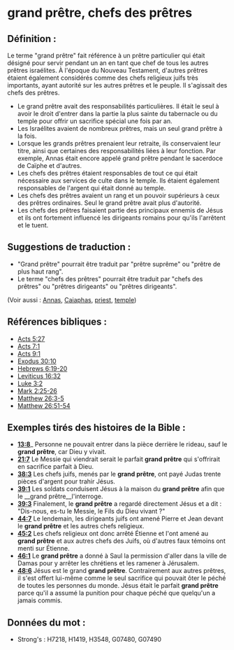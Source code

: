 # grand prêtre, chefs des prêtres

## Définition :

Le terme "grand prêtre" fait référence à un prêtre particulier qui était désigné pour servir pendant un an en tant que chef de tous les autres prêtres israélites. À l'époque du Nouveau Testament, d'autres prêtres étaient également considérés comme des chefs religieux juifs très importants, ayant autorité sur les autres prêtres et le peuple. Il s'agissait des chefs des prêtres.

* Le grand prêtre avait des responsabilités particulières. Il était le seul à avoir le droit d'entrer dans la partie la plus sainte du tabernacle ou du temple pour offrir un sacrifice spécial une fois par an.
* Les Israélites avaient de nombreux prêtres, mais un seul grand prêtre à la fois.
* Lorsque les grands prêtres prenaient leur retraite, ils conservaient leur titre, ainsi que certaines des responsabilités liées à leur fonction. Par exemple, Annas était encore appelé grand prêtre pendant le sacerdoce de Caïphe et d'autres.
* Les chefs des prêtres étaient responsables de tout ce qui était nécessaire aux services de culte dans le temple. Ils étaient également responsables de l'argent qui était donné au temple.
* Les chefs des prêtres avaient un rang et un pouvoir supérieurs à ceux des prêtres ordinaires. Seul le grand prêtre avait plus d'autorité.
* Les chefs des prêtres faisaient partie des principaux ennemis de Jésus et ils ont fortement influencé les dirigeants romains pour qu'ils l'arrêtent et le tuent.

## Suggestions de traduction :

* "Grand prêtre" pourrait être traduit par "prêtre suprême" ou "prêtre de plus haut rang".
* Le terme "chefs des prêtres" pourrait être traduit par "chefs des prêtres" ou "prêtres dirigeants" ou "prêtres dirigeants".

(Voir aussi : [Annas](../names/annas.md), [Caiaphas](../names/caiaphas.md), [priest](../kt/priest.md), [temple](../kt/temple.md))

## Références bibliques :

* [Acts 5:27](rc://en/tn/help/act/05/27)
* [Acts 7:1](rc://en/tn/help/act/07/01)
* [Acts 9:1](rc://en/tn/help/act/09/01)
* [Exodus 30:10](rc://en/tn/help/exo/30/10)
* [Hebrews 6:19-20](rc://en/tn/help/heb/06/19)
* [Leviticus 16:32](rc://en/tn/help/lev/16/32)
* [Luke 3:2](rc://en/tn/help/luk/03/02)
* [Mark 2:25-26](rc://en/tn/help/mrk/02/25)
* [Matthew 26:3-5](rc://en/tn/help/mat/26/03)
* [Matthew 26:51-54](rc://en/tn/help/mat/26/51)

## Exemples tirés des histoires de la Bible :

* __[13:8](rc://en/tn/help/obs/13/08)___ Personne ne pouvait entrer dans la pièce derrière le rideau, sauf le __grand prêtre__, car Dieu y vivait.
* __[21:7](rc://en/tn/help/obs/21/07)__ Le Messie qui viendrait serait le parfait __grand prêtre__ qui s'offrirait en sacrifice parfait à Dieu.
* __[38:3](rc://en/tn/help/obs/38/03)__ Les chefs juifs, menés par le __grand prêtre__, ont payé Judas trente pièces d'argent pour trahir Jésus.
* __[39:1](rc://en/tn/help/obs/39/01)__ Les soldats conduisent Jésus à la maison du __grand prêtre__ afin que le __grand prêtre__l'interroge.
* __[39:3](rc://en/tn/help/obs/39/03)__ Finalement, le __grand prêtre__ a regardé directement Jésus et a dit : "Dis-nous, es-tu le Messie, le Fils du Dieu vivant ?"
* __[44:7](rc://en/tn/help/obs/44/07)__ Le lendemain, les dirigeants juifs ont amené Pierre et Jean devant le __grand prêtre__ et les autres chefs religieux.
* __[45:2](rc://en/tn/help/obs/45/02)__ Les chefs religieux ont donc arrêté Étienne et l'ont amené au __grand prêtre__ et aux autres chefs des Juifs, où d'autres faux témoins ont menti sur Étienne.
* __[46:1](rc://en/tn/help/obs/46/01)__ Le __grand prêtre__ a donné à Saul la permission d'aller dans la ville de Damas pour y arrêter les chrétiens et les ramener à Jérusalem.
* __[48:6](rc://en/tn/help/obs/48/06)__ Jésus est le grand __grand prêtre__. Contrairement aux autres prêtres, il s'est offert lui-même comme le seul sacrifice qui pouvait ôter le péché de toutes les personnes du monde. Jésus était le parfait __grand prêtre__ parce qu'il a assumé la punition pour chaque péché que quelqu'un a jamais commis.

## Données du mot :

* Strong's : H7218, H1419, H3548, G07480, G07490
